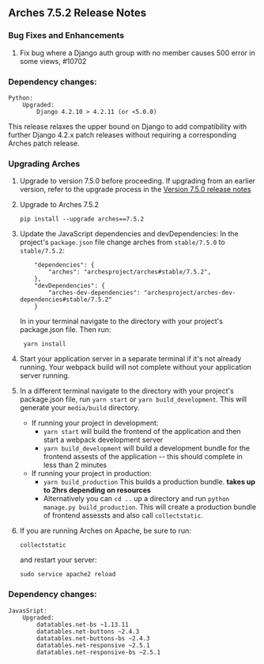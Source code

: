 Arches 7.5.2 Release Notes
--------------------------

### Bug Fixes and Enhancements

1. Fix bug where a Django auth group with no member causes 500 error in some views, #10702

### Dependency changes:
```
Python:
    Upgraded:
        Django 4.2.10 > 4.2.11 (or <5.0.0)
```

This release relaxes the upper bound on Django to add compatibility with further Django 4.2.x patch releases without requiring a corresponding Arches patch release.

### Upgrading Arches

1. Upgrade to version 7.5.0 before proceeding. If upgrading from an earlier version, refer to the upgrade process in the [Version 7.5.0 release notes](https://github.com/archesproject/arches/blob/dev/7.5.x/releases/7.5.0.md)

2. Upgrade to Arches 7.5.2
    ```
    pip install --upgrade arches==7.5.2
    ```

3. Update the JavaScript dependencies and devDependencies:
    In the project's `package.json` file change arches from `stable/7.5.0` to `stable/7.5.2`:
    ```    
        "dependencies": {
            "arches": "archesproject/arches#stable/7.5.2",
        },
        "devDependencies": {
            "arches-dev-dependencies": "archesproject/arches-dev-dependencies#stable/7.5.2"
        }
    ```
    In in your terminal navigate to the directory with your project's package.json file. Then run:

        yarn install


4. Start your application server in a separate terminal if it's not already running. Your webpack build will not complete without your application server running.

5. In a different terminal navigate to the directory with your project's package.json file, run `yarn start` or `yarn build_development`. This will generate your `media/build` directory.
   - If running your project in development:
     -  `yarn start` will build the frontend of the application and then start a webpack development server
      - `yarn build_development` will build a development bundle for the frontend assests of the application -- this should complete in less than 2 minutes
    - If running your project in production:
      - `yarn build_production` This builds a production bundle. **takes up to 2hrs depending on resources**
      - Alternatively you can `cd ..` up a directory and run `python manage.py build_production`. This will create a production bundle of frontend assessts and also call `collectstatic`.


6. If you are running Arches on Apache, be sure to run:

    ```
    collectstatic
    ```
    and restart your server:
    ```
    sudo service apache2 reload
    ```


### Dependency changes:
```
JavasSript:
    Upgraded:
        datatables.net-bs ~1.13.11
        datatables.net-buttons ~2.4.3
        datatables.net-buttons-bs ~2.4.3
        datatables.net-responsive ~2.5.1
        datatables.net-responsive-bs ~2.5.1
```